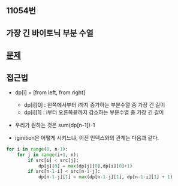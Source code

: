 ## 11054번 
## 가장 긴 바이토닉 부분 수열 

## [문제](https://acmicpc.net/problem/11054)

## 접근법 

* dp[i] = [from left, from right]
    * dp[i][0] : 왼쪽에서부터 i까지 증가하는 부분수열 중 가장 긴 길이
    * dp[i][1] : i부터 오른쪽끝까지 감소하는 부분수열 중 가장 긴 길이

* 우리가 원하는 것은 sum(dp[n-1])-1 

* iginition은 어떻게 시키느냐, 이전 인덱스와의 관계는 다음과 같다.

```python
for i in range(0, n-1):
    for j in range(i+1, n):
        if src[i] < src[j]:
            dp[j][0] = max(dp[j][0],dp[i][0]+1)
        if src[n-1-i] < src[n-1-j]:
            dp[n-1-j][1] = max(dp[n-1-j][1], dp[n-1-i][1] + 1)
```


